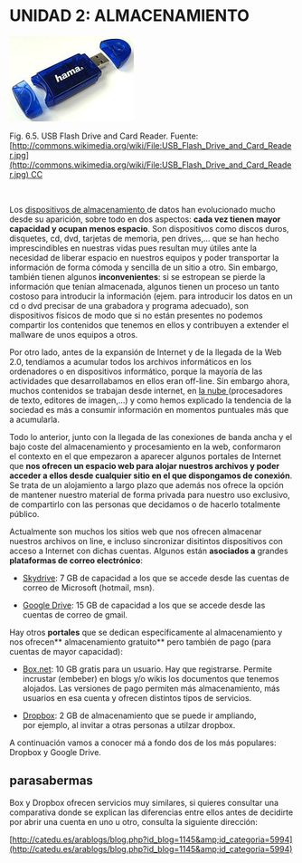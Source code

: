 
# UNIDAD 2: ALMACENAMIENTO


![](img/220px-USB_Flash_Drive_and_Card_Reader.jpg)

Fig. 6.5. USB Flash Drive and Card Reader. Fuente: [http://commons.wikimedia.org/wiki/File:USB_Flash_Drive_and_Card_Reader.jpg](http://commons.wikimedia.org/wiki/File:USB_Flash_Drive_and_Card_Reader.jpg) CC

 

Los [dispositivos de almacenamiento ](http://es.wikipedia.org/wiki/Dispositivo_de_almacenamiento_de_datos)de datos han evolucionado mucho desde su aparición, sobre todo en dos aspectos: **cada vez tienen mayor capacidad y ocupan menos espacio**. Son dispositivos como discos duros, disquetes, cd, dvd, tarjetas de memoria, pen drives,... que se han hecho imprescindibles en nuestras vidas pues resultan muy útiles ante la necesidad de liberar espacio en nuestros equipos y poder transportar la información de forma cómoda y sencilla de un sitio a otro. Sin embargo, también tienen algunos **inconvenientes**: si se estropean se pierde la información que tenían almacenada, algunos tienen un proceso un tanto costoso para introducir la información (ejem. para introducir los datos en un cd o dvd precisar de una grabadora y programa adecuado), son dispositivos físicos de modo que si no están presentes no podemos compartir los contenidos que tenemos en ellos y contribuyen a extender el mallware de unos equipos a otros.

Por otro lado, antes de la expansión de Internet y de la llegada de la Web 2.0, tendíamos a acumular todos los archivos informáticos en los ordenadores o en dispositivos informático, porque la mayoría de las actividades que desarrollabamos en ellos eran off-line. Sin embargo ahora, muchos contenidos se trabajan desde internet, en [la nube ](http://es.wikipedia.org/wiki/Almacenamiento_en_nube)(procesadores de texto, editores de imagen,...) y como hemos explicado la tendencia de la sociedad es más a consumir información en momentos puntuales más que a acumularla.

Todo lo anterior, junto con la llegada de las conexiones de banda ancha y el bajo coste del almacenamiento y procesamiento en la web, conformaron el contexto en el que empezaron a aparecer algunos portales de Internet que **nos ofrecen un espacio web para alojar nuestros archivos y poder acceder a ellos desde cualquier sitio en el que dispongamos de conexión**. Se trata de un alojamiento a largo plazo que además nos ofrece la opción de mantener nuestro material de forma privada para nuestro uso exclusivo, de compartirlo con las personas que decidamos o de hacerlo totalmente público.

Actualmente son muchos los sitios web que nos ofrecen almacenar nuestros archivos on line, e incluso sincronizar disitintos dispositivos con acceso a Internet con dichas cuentas. Algunos están **asociados a** grandes **plataformas de correo electrónico**:

- [Skydrive](https://login.live.com/login.srf?wa=wsignin1.0&amp;rpsnv=11&amp;ct=1385493611&amp;rver=6.2.6289.0&amp;wp=MBI_SSL_SHARED&amp;wreply=https:%2F%2Fskydrive.live.com%2F%3Fmkt%3Des-ES&amp;lc=3082&amp;id=250206&amp;cbcxt=sky&amp;mkt=es-ES&amp;cbcxt=sky): 7 GB de capacidad a los que se accede desde las cuentas de correo de Microsoft (hotmail, msn).

- [Google Drive](http://www.google.com/drive/about.html?usp=ad_search&amp;gclid=CIaH39GVg7sCFVMPtAodVlUAmw): 15 GB de capacidad a los que se accede desde las cuentas de correo de gmail.

Hay otros **portales** que se dedican específicamente al almacenamiento y nos ofrecen** almacenamiento gratuito** pero también de pago (para cuentas de mayor capacidad):

- [Box.net](https://www.box.com/home/): 10 GB gratis para un usuario. Hay que registrarse. Permite incrustar (embeber) en blogs y/o wikis los documentos que tenemos alojados. Las versiones de pago permiten más almacenamiento, más usuarios en esa cuenta y ofrecen distintos tipos de servicios.

- [Dropbox](https://www.dropbox.com/): 2 GB de almacenamiento que se puede ir ampliando, por ejemplo, al invitar a otras personas a utilzar dropbox.

A continuación vamos a conocer má a fondo dos de los más populares: Dropbox y Google Drive.

## parasabermas

Box y Dropbox ofrecen servicios muy similares, si quieres consultar una comparativa donde se explican las diferencias entre ellos antes de decidirte por abrir una cuenta en uno u otro, consulta la siguiente dirección:

[http://catedu.es/arablogs/blog.php?id_blog=1145&amp;id_categoria=5994](http://catedu.es/arablogs/blog.php?id_blog=1145&amp;id_categoria=5994)


